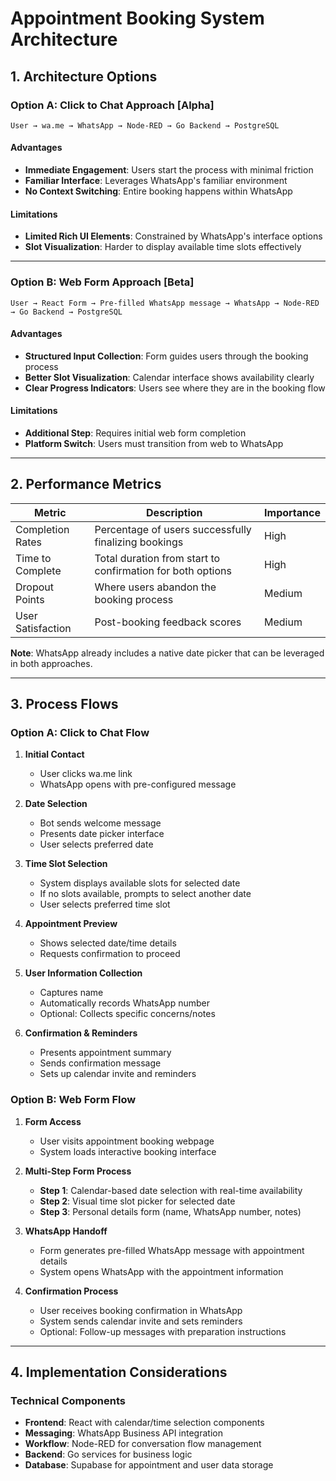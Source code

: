 # Appointment Booking System Architecture

## 1. Architecture Options

### Option A: Click to Chat Approach [Alpha]
```
User → wa.me → WhatsApp → Node-RED → Go Backend → PostgreSQL
```

#### Advantages
- **Immediate Engagement**: Users start the process with minimal friction
- **Familiar Interface**: Leverages WhatsApp's familiar environment
- **No Context Switching**: Entire booking happens within WhatsApp

#### Limitations
- **Limited Rich UI Elements**: Constrained by WhatsApp's interface options
- **Slot Visualization**: Harder to display available time slots effectively

---

### Option B: Web Form Approach [Beta]
```
User → React Form → Pre-filled WhatsApp message → WhatsApp → Node-RED → Go Backend → PostgreSQL
```

#### Advantages
- **Structured Input Collection**: Form guides users through the booking process
- **Better Slot Visualization**: Calendar interface shows availability clearly
- **Clear Progress Indicators**: Users see where they are in the booking flow

#### Limitations
- **Additional Step**: Requires initial web form completion
- **Platform Switch**: Users must transition from web to WhatsApp

---

## 2. Performance Metrics

| Metric | Description | Importance |
|--------|-------------|------------|
| Completion Rates | Percentage of users successfully finalizing bookings | High |
| Time to Complete | Total duration from start to confirmation for both options | High |
| Dropout Points | Where users abandon the booking process | Medium |
| User Satisfaction | Post-booking feedback scores | Medium |

**Note**: WhatsApp already includes a native date picker that can be leveraged in both approaches.

---

## 3. Process Flows

### Option A: Click to Chat Flow
1. **Initial Contact**
   - User clicks wa.me link
   - WhatsApp opens with pre-configured message

2. **Date Selection**
   - Bot sends welcome message
   - Presents date picker interface
   - User selects preferred date

3. **Time Slot Selection**
   - System displays available slots for selected date
   - If no slots available, prompts to select another date
   - User selects preferred time slot

4. **Appointment Preview**
   - Shows selected date/time details
   - Requests confirmation to proceed

5. **User Information Collection**
   - Captures name
   - Automatically records WhatsApp number
   - Optional: Collects specific concerns/notes

6. **Confirmation & Reminders**
   - Presents appointment summary
   - Sends confirmation message
   - Sets up calendar invite and reminders

### Option B: Web Form Flow
1. **Form Access**
   - User visits appointment booking webpage
   - System loads interactive booking interface

2. **Multi-Step Form Process**
   - **Step 1**: Calendar-based date selection with real-time availability
   - **Step 2**: Visual time slot picker for selected date
   - **Step 3**: Personal details form (name, WhatsApp number, notes)

3. **WhatsApp Handoff**
   - Form generates pre-filled WhatsApp message with appointment details
   - System opens WhatsApp with the appointment information

4. **Confirmation Process**
   - User receives booking confirmation in WhatsApp
   - System sends calendar invite and sets reminders
   - Optional: Follow-up messages with preparation instructions

---

## 4. Implementation Considerations

### Technical Components
- **Frontend**: React with calendar/time selection components
- **Messaging**: WhatsApp Business API integration
- **Workflow**: Node-RED for conversation flow management
- **Backend**: Go services for business logic
- **Database**: Supabase for appointment and user data storage


